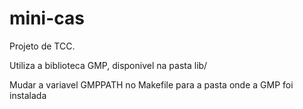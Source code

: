 # mini-cas

Projeto de TCC.

Utiliza a biblioteca GMP, disponivel na pasta lib/

Mudar a variavel GMPPATH no Makefile para a pasta onde a GMP foi instalada
